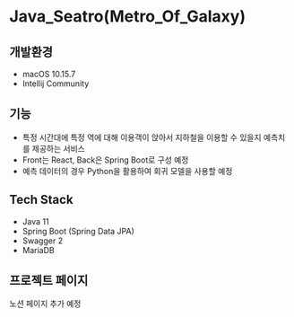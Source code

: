 # Java_Seatro(Metro_Of_Galaxy)

## 개발환경

- macOS 10.15.7
- Intellij Community

## 기능

- 특정 시간대에 특정 역에 대해 이용객이 앉아서 지하철을 이용할 수 있을지 예측치를 제공하는 서비스
- Front는 React, Back은 Spring Boot로 구성 예정
- 예측 데이터의 경우 Python을 활용하여 회귀 모델을 사용할 예정

## Tech Stack

- Java 11
- Spring Boot (Spring Data JPA)
- Swagger 2
- MariaDB

## 프로젝트 페이지

노션 페이지 추가 예정
